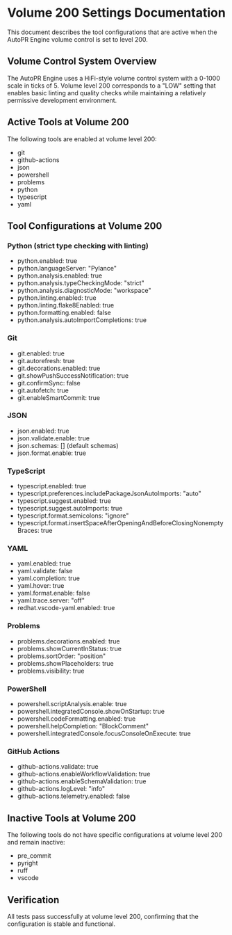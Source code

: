 # Volume 200 Settings Documentation

This document describes the tool configurations that are active when the AutoPR Engine volume control is set to level 200.

## Volume Control System Overview

The AutoPR Engine uses a HiFi-style volume control system with a 0-1000 scale in ticks of 5. Volume level 200 corresponds to a "LOW" setting that enables basic linting and quality checks while maintaining a relatively permissive development environment.

## Active Tools at Volume 200

The following tools are enabled at volume level 200:
- git
- github-actions
- json
- powershell
- problems
- python
- typescript
- yaml

## Tool Configurations at Volume 200

### Python (strict type checking with linting)
- python.enabled: true
- python.languageServer: "Pylance"
- python.analysis.enabled: true
- python.analysis.typeCheckingMode: "strict"
- python.analysis.diagnosticMode: "workspace"
- python.linting.enabled: true
- python.linting.flake8Enabled: true
- python.formatting.enabled: false
- python.analysis.autoImportCompletions: true

### Git
- git.enabled: true
- git.autorefresh: true
- git.decorations.enabled: true
- git.showPushSuccessNotification: true
- git.confirmSync: false
- git.autofetch: true
- git.enableSmartCommit: true

### JSON
- json.enabled: true
- json.validate.enable: true
- json.schemas: [] (default schemas)
- json.format.enable: true

### TypeScript
- typescript.enabled: true
- typescript.preferences.includePackageJsonAutoImports: "auto"
- typescript.suggest.enabled: true
- typescript.suggest.autoImports: true
- typescript.format.semicolons: "ignore"
- typescript.format.insertSpaceAfterOpeningAndBeforeClosingNonemptyBraces: true

### YAML
- yaml.enabled: true
- yaml.validate: false
- yaml.completion: true
- yaml.hover: true
- yaml.format.enable: false
- yaml.trace.server: "off"
- redhat.vscode-yaml.enabled: true

### Problems
- problems.decorations.enabled: true
- problems.showCurrentInStatus: true
- problems.sortOrder: "position"
- problems.showPlaceholders: true
- problems.visibility: true

### PowerShell
- powershell.scriptAnalysis.enable: true
- powershell.integratedConsole.showOnStartup: true
- powershell.codeFormatting.enabled: true
- powershell.helpCompletion: "BlockComment"
- powershell.integratedConsole.focusConsoleOnExecute: true

### GitHub Actions
- github-actions.validate: true
- github-actions.enableWorkflowValidation: true
- github-actions.enableSchemaValidation: true
- github-actions.logLevel: "info"
- github-actions.telemetry.enabled: false

## Inactive Tools at Volume 200

The following tools do not have specific configurations at volume level 200 and remain inactive:
- pre_commit
- pyright
- ruff
- vscode

## Verification

All tests pass successfully at volume level 200, confirming that the configuration is stable and functional.
